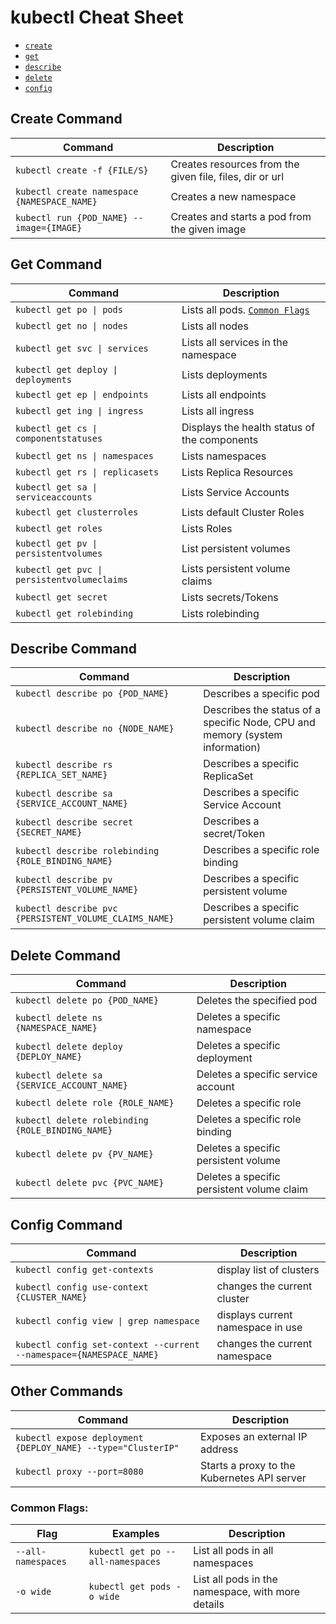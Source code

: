 # kubectl Cheat Sheet

- [`create`](#Create-Command)
- [`get`](#Get-Command)
- [`describe`](#Describe-Command)
- [`delete`](#Delete-Command)
- [`config`](#Config-Command)

## Create Command

| Command                                     | Description                                              |
| ------------------------------------------- | -------------------------------------------------------- |
| `kubectl create -f {FILE/S}`                | Creates resources from the given file, files, dir or url |
| `kubectl create namespace {NAMESPACE_NAME}` | Creates a new namespace                                  |
| `kubectl run {POD_NAME} --image={IMAGE}`    | Creates and starts a pod from the given image            |

## Get Command

| Command                                     | Description                                     |
| ------------------------------------------- | ----------------------------------------------- |
| `kubectl get po \| pods`                    | Lists all pods. [`Common Flags`](#Common-Flags) |
| `kubectl get no \| nodes`                   | Lists all nodes                                 |
| `kubectl get svc \| services`               | Lists all services in the namespace             |
| `kubectl get deploy \| deployments`         | Lists deployments                               |
| `kubectl get ep \| endpoints`               | Lists all endpoints                             |
| `kubectl get ing \| ingress`                | Lists all ingress                               |
| `kubectl get cs \| componentstatuses`       | Displays the health status of the components    |
| `kubectl get ns \| namespaces`              | Lists namespaces                                |
| `kubectl get rs \| replicasets`             | Lists Replica Resources                         |
| `kubectl get sa \| serviceaccounts`         | Lists Service Accounts                          |
| `kubectl get clusterroles`                  | Lists default Cluster Roles                     |
| `kubectl get roles`                         | Lists Roles                                     |
| `kubectl get pv \| persistentvolumes`       | List persistent volumes                         |
| `kubectl get pvc \| persistentvolumeclaims` | Lists persistent volume claims                  |
| `kubectl get secret`                        | Lists secrets/Tokens                            |
| `kubectl get rolebinding`                   | Lists rolebinding                               |

## Describe Command

| Command                                                | Description                                                                  |
| ------------------------------------------------------ | ---------------------------------------------------------------------------- |
| `kubectl describe po {POD_NAME}`                       | Describes a specific pod                                                     |
| `kubectl describe no {NODE_NAME}`                      | Describes the status of a specific Node, CPU and memory (system information) |
| `kubectl describe rs {REPLICA_SET_NAME}`               | Describes a specific ReplicaSet                                              |
| `kubectl describe sa {SERVICE_ACCOUNT_NAME}`           | Describes a specific Service Account                                         |
| `kubectl describe secret {SECRET_NAME}`                | Describes a secret/Token                                                     |
| `kubectl describe rolebinding {ROLE_BINDING_NAME}`     | Describes a specific role binding                                            |
| `kubectl describe pv {PERSISTENT_VOLUME_NAME}`         | Describes a specific persistent volume                                       |
| `kubectl describe pvc {PERSISTENT_VOLUME_CLAIMS_NAME}` | Describes a specific persistent volume claim                                 |

## Delete Command

| Command                                          | Description                                |
| ------------------------------------------------ | ------------------------------------------ |
| `kubectl delete po {POD_NAME}`                   | Deletes the specified pod                  |
| `kubectl delete ns {NAMESPACE_NAME}`             | Deletes a specific namespace               |
| `kubectl delete deploy {DEPLOY_NAME}`            | Deletes a specific deployment              |
| `kubectl delete sa {SERVICE_ACCOUNT_NAME}`       | Deletes a specific service account         |
| `kubectl delete role {ROLE_NAME}`                | Deletes a specific role                    |
| `kubectl delete rolebinding {ROLE_BINDING_NAME}` | Deletes a specific role binding            |
| `kubectl delete pv {PV_NAME}`                    | Deletes a specific persistent volume       |
| `kubectl delete pvc {PVC_NAME}`                  | Deletes a specific persistent volume claim |

## Config Command

| Command                                                             | Description                       |
| ------------------------------------------------------------------- | --------------------------------- |
| `kubectl config get-contexts`                                       | display list of clusters          |
| `kubectl config use-context {CLUSTER_NAME}`                         | changes the current cluster       |
| `kubectl config view \| grep namespace`                             | displays current namespace in use |
| `kubectl config set-context --current --namespace={NAMESPACE_NAME}` | changes the current namespace     |

## Other Commands

| Command                                                      | Description                                 |
| ------------------------------------------------------------ | ------------------------------------------- |
| `kubectl expose deployment {DEPLOY_NAME} --type="ClusterIP"` | Exposes an external IP address              |
| `kubectl proxy --port=8080`                                  | Starts a proxy to the Kubernetes API server |  |

### Common Flags:

| Flag               | Examples                          | Description                                       |
| ------------------ | --------------------------------- | ------------------------------------------------- |
| `--all-namespaces` | `kubectl get po --all-namespaces` | List all pods in all namespaces                   |
| `-o wide`          | `kubectl get pods -o wide`        | List all pods in the namespace, with more details |
